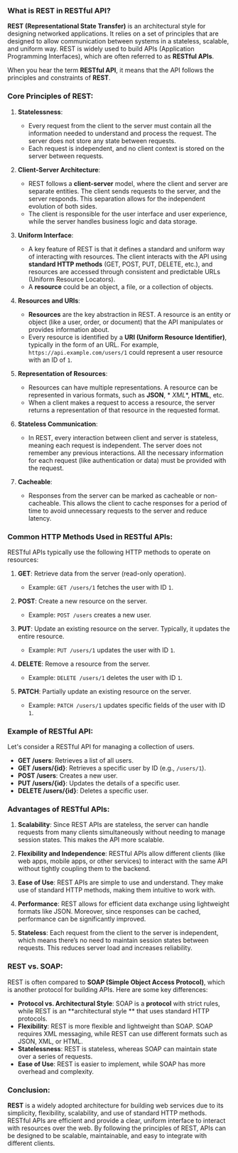 ### **What is REST in RESTful API?**

**REST (Representational State Transfer)** is an architectural style for designing networked applications. It relies on
a set of principles that are designed to allow communication between systems in a stateless, scalable, and uniform way.
REST is widely used to build APIs (Application Programming Interfaces), which are often referred to as **RESTful APIs**.

When you hear the term **RESTful API**, it means that the API follows the principles and constraints of **REST**.

### **Core Principles of REST:**

1. **Statelessness**:
    - Every request from the client to the server must contain all the information needed to understand and process the
      request. The server does not store any state between requests.
    - Each request is independent, and no client context is stored on the server between requests.

2. **Client-Server Architecture**:
    - REST follows a **client-server** model, where the client and server are separate entities. The client sends
      requests to the server, and the server responds. This separation allows for the independent evolution of both
      sides.
    - The client is responsible for the user interface and user experience, while the server handles business logic and
      data storage.

3. **Uniform Interface**:
    - A key feature of REST is that it defines a standard and uniform way of interacting with resources. The client
      interacts with the API using **standard HTTP methods** (GET, POST, PUT, DELETE, etc.), and resources are accessed
      through consistent and predictable URLs (Uniform Resource Locators).
    - A **resource** could be an object, a file, or a collection of objects.

4. **Resources and URIs**:
    - **Resources** are the key abstraction in REST. A resource is an entity or object (like a user, order, or document)
      that the API manipulates or provides information about.
    - Every resource is identified by a **URI (Uniform Resource Identifier)**, typically in the form of an URL. For
      example, `https://api.example.com/users/1` could represent a user resource with an ID of `1`.

5. **Representation of Resources**:
    - Resources can have multiple representations. A resource can be represented in various formats, such as **JSON**, *
      *XML**, **HTML**, etc.
    - When a client makes a request to access a resource, the server returns a representation of that resource in the
      requested format.

6. **Stateless Communication**:
    - In REST, every interaction between client and server is stateless, meaning each request is independent. The server
      does not remember any previous interactions. All the necessary information for each request (like authentication
      or data) must be provided with the request.

7. **Cacheable**:
    - Responses from the server can be marked as cacheable or non-cacheable. This allows the client to cache responses
      for a period of time to avoid unnecessary requests to the server and reduce latency.

### **Common HTTP Methods Used in RESTful APIs:**

RESTful APIs typically use the following HTTP methods to operate on resources:

1. **GET**: Retrieve data from the server (read-only operation).
    - Example: `GET /users/1` fetches the user with ID `1`.

2. **POST**: Create a new resource on the server.
    - Example: `POST /users` creates a new user.

3. **PUT**: Update an existing resource on the server. Typically, it updates the entire resource.
    - Example: `PUT /users/1` updates the user with ID `1`.

4. **DELETE**: Remove a resource from the server.
    - Example: `DELETE /users/1` deletes the user with ID `1`.

5. **PATCH**: Partially update an existing resource on the server.
    - Example: `PATCH /users/1` updates specific fields of the user with ID `1`.

### **Example of RESTful API:**

Let's consider a RESTful API for managing a collection of users.

- **GET /users**: Retrieves a list of all users.
- **GET /users/{id}**: Retrieves a specific user by ID (e.g., `/users/1`).
- **POST /users**: Creates a new user.
- **PUT /users/{id}**: Updates the details of a specific user.
- **DELETE /users/{id}**: Deletes a specific user.

### **Advantages of RESTful APIs:**

1. **Scalability**: Since REST APIs are stateless, the server can handle requests from many clients simultaneously
   without needing to manage session states. This makes the API more scalable.

2. **Flexibility and Independence**: RESTful APIs allow different clients (like web apps, mobile apps, or other
   services) to interact with the same API without tightly coupling them to the backend.

3. **Ease of Use**: REST APIs are simple to use and understand. They make use of standard HTTP methods, making them
   intuitive to work with.

4. **Performance**: REST allows for efficient data exchange using lightweight formats like JSON. Moreover, since
   responses can be cached, performance can be significantly improved.

5. **Stateless**: Each request from the client to the server is independent, which means there’s no need to maintain
   session states between requests. This reduces server load and increases reliability.

### **REST vs. SOAP:**

REST is often compared to **SOAP (Simple Object Access Protocol)**, which is another protocol for building APIs. Here
are some key differences:

- **Protocol vs. Architectural Style**: SOAP is a **protocol** with strict rules, while REST is an **architectural style
  ** that uses standard HTTP protocols.
- **Flexibility**: REST is more flexible and lightweight than SOAP. SOAP requires XML messaging, while REST can use
  different formats such as JSON, XML, or HTML.
- **Statelessness**: REST is stateless, whereas SOAP can maintain state over a series of requests.
- **Ease of Use**: REST is easier to implement, while SOAP has more overhead and complexity.

### **Conclusion:**

**REST** is a widely adopted architecture for building web services due to its simplicity, flexibility, scalability, and
use of standard HTTP methods. RESTful APIs are efficient and provide a clear, uniform interface to interact with
resources over the web. By following the principles of REST, APIs can be designed to be scalable, maintainable, and easy
to integrate with different clients.